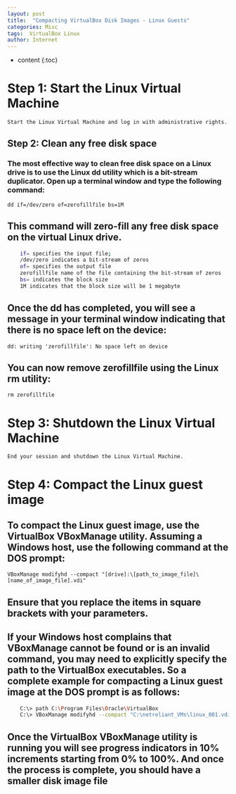 ```yaml
---
layout: post
title:  "Compacting VirtualBox Disk Images - Linux Guests"
categories: Misc
tags:  VirtualBox Linux
author: Internet
---
```


* content
{:toc}

# Step 1: Start the Linux Virtual Machine

    Start the Linux Virtual Machine and log in with administrative rights.

## Step 2: Clean any free disk space

### The most effective way to clean free disk space on a Linux drive is to use the Linux dd utility which is a bit-stream duplicator. Open up a terminal window and type the following command:

`dd if=/dev/zero of=zerofillfile bs=1M`

## This command will zero-fill any free disk space on the virtual Linux drive.

```bash
    if= specifies the input file;
    /dev/zero indicates a bit-stream of zeros
    of= specifies the output file
    zerofillfile name of the file containing the bit-stream of zeros
    bs= indicates the block size
    1M indicates that the block size will be 1 megabyte
```

## Once the dd has completed, you will see a message in your terminal window indicating that there is no space left on the device:

`dd: writing 'zerofillfile': No space left on device`

## You can now remove zerofillfile using the Linux rm utility:

`rm zerofillfile`

# Step 3: Shutdown the Linux Virtual Machine

    End your session and shutdown the Linux Virtual Machine.

# Step 4: Compact the Linux guest image

## To compact the Linux guest image, use the VirtualBox VBoxManage utility. Assuming a Windows host, use the following command at the DOS prompt:

`VBoxManage modifyhd --compact "[drive]:\[path_to_image_file]\[name_of_image_file].vdi"`

## Ensure that you replace the items in square brackets with your parameters.

## If your Windows host complains that VBoxManage cannot be found or is an invalid command, you may need to explicitly specify the path to the VirtualBox executables. So a complete example for compacting a Linux guest image at the DOS prompt is as follows:

```bash
    C:\> path C:\Program Files\Oracle\VirtualBox
    C:\> VBoxManage modifyhd --compact "C:\netreliant_VMs\linux_001.vdi"
```

## Once the VirtualBox VBoxManage utility is running you will see progress indicators in 10% increments starting from 0% to 100%. And once the process is complete, you should have a smaller disk image file